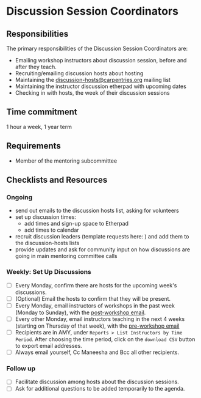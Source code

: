 # Discussion Session Coordinators

## Responsibilities

The primary responsibilities of the Discussion Session Coordinators are: 

- Emailing workshop instructors about discussion session, before and after they teach. 
- Recruiting/emailing discussion hosts about hosting 
- Maintaining the discussion-hosts@carpentries.org mailing list
- Maintaining the instructor discussion etherpad with upcoming dates
- Checking in with hosts, the week of their discussion sessions

## Time commitment

1 hour a week, 1 year term

## Requirements

- Member of the mentoring subcommittee

## Checklists and Resources

### Ongoing

- send out emails to the discussion hosts list, asking for volunteers
- set up discussion times: 
	- add times and sign-up space to Etherpad
	- add times to calendar
- recruit discussion leaders (template requests here: ) and add them to the discussion-hosts lists
- provide updates and ask for community input on how discussions are going in main mentoring committee calls

### Weekly: Set Up Discussions

- [ ] Every Monday, confirm there are hosts for the upcoming week's discussions. 
- [ ] (Optional) Email the hosts to confirm that they will be present.   
- [ ] Every Monday, email instructors of workshops in the past week (Monday to 
Sunday), with the 
[post-workshop email](files/post_workshop_email.txt).  
- [ ] Every other Monday, email instructors teaching in the next 4 weeks (starting 
on Thursday of that week), with the [pre-workshop email](files/pre_workshop_email.txt)
- [ ] Recipients are in AMY, under `Reports > List Instructors by Time Period`.  After
	choosing the time period, click on the `download CSV` button to export email addresses. 
- [ ] Always email yourself, Cc Maneesha and Bcc all other recipients.  

### Follow up
- [ ] Facilitate discussion among hosts about the discussion sessions.  
- [ ] Ask for additional questions to be added temporarily to the agenda.  
